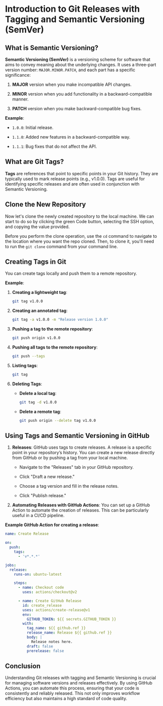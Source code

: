 # Introduction to Git Releases with Tagging and Semantic Versioning (SemVer)

## What is Semantic Versioning?

**Semantic Versioning (SemVer)** is a versioning scheme for software that aims to convey meaning about the underlying changes. It uses a three-part version number: `MAJOR.MINOR.PATCH`, and each part has a specific significance:

1. **MAJOR** version when you make incompatible API changes.

2. **MINOR** version when you add functionality in a backward-compatible manner.

3. **PATCH** version when you make backward-compatible bug fixes.

**Example**:

* `1.0.0`: Initial release.

* `1.1.0`: Added new features in a backward-compatible way.

* `1.1.1`: Bug fixes that do not affect the API.

## What are Git Tags?

**Tags** are references that point to specific points in your Git history. They are typically used to mark release points (e.g., v1.0.0). Tags are useful for identifying specific releases and are often used in conjunction with Semantic Versioning.

## Clone the New Repository

Now let's clone the newly created repository to the local machine. We can start to do so by clicking the green Code button, selecting the SSH option, and copying the value provided.

Before you perform the clone operation, use the `cd` command to navigate to the location where you want the repo cloned. Then, to clone it, you'll need to run the `git clone` command from your command line.

## Creating Tags in Git

You can create tags locally and push them to a remote repository.

**Example**:

1. **Creating a lightweight tag**:
    ```sh
    git tag v1.0.0
    ```

2. **Creating an annotated tag**:
    ```sh
    git tag -a v1.0.0 -m "Release version 1.0.0"
    ```

3. **Pushing a tag to the remote repository**:
    ```sh
    git push origin v1.0.0
    ```

4. **Pushing all tags to the remote repository**:
    ```sh
    git push --tags
    ```

5. **Listing tags**:
    ```sh
    git tag
    ```

6. **Deleting Tags**:

    * **Delete a local tag**:
        ```sh
        git tag -d v1.0.0
        ```

    * **Delete a remote tag**:
        ```sh
        git push origin --delete tag v1.0.0
        ```

## Using Tags and Semantic Versioning in GitHub

1. **Releases**: GitHub uses tags to create releases. A release is a specific point in your repository’s history. You can create a new release directly from GitHub or by pushing a tag from your local machine.

    * Navigate to the "Releases" tab in your GitHub repository.

    * Click "Draft a new release."
    
    * Choose a tag version and fill in the release notes.

    * Click "Publish release."

2. **Automating Releases with GitHub Actions**: You can set up a GitHub Action to automate the creation of releases. This can be particularly useful in a CI/CD pipeline.

**Example GitHub Action for creating a release**:

```yml
name: Create Release

on:
  push:
    tags:
      - 'v*.*.*'

jobs:
  release:
    runs-on: ubuntu-latest

    steps:
      - name: Checkout code
        uses: actions/checkout@v2

      - name: Create GitHub Release
        id: create_release
        uses: actions/create-release@v1
        env:
          GITHUB_TOKEN: ${{ secrets.GITHUB_TOKEN }}
        with:
          tag_name: ${{ github.ref }}
          release_name: Release ${{ github.ref }}
          body: |
            Release notes here.
          draft: false
          prerelease: false
   ```

## Conclusion

Understanding Git releases with tagging and Semantic Versioning is crucial for managing software versions and releases effectively. By using GitHub Actions, you can automate this process, ensuring that your code is consistently and reliably released. This not only improves workflow efficiency but also maintains a high standard of code quality.
